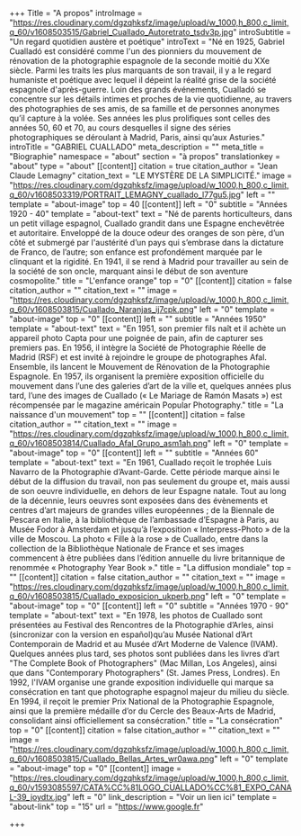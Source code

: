+++
Title = "A propos"
introImage = "https://res.cloudinary.com/dgzqhksfz/image/upload/w_1000,h_800,c_limit,q_60/v1608503515/Gabriel_Cuallado_Autoretrato_tsdv3p.jpg"
introSubtitle = "Un regard quotidien austère et poétique"
introText = "Né en 1925, Gabriel Cualladó est considéré comme l'un des pionniers du mouvement de rénovation de la photographie espagnole de la seconde moitié du XXe siècle. Parmi les traits les plus marquants de son travail, il y a le regard humaniste et poétique avec lequel il dépeint la réalité grise de la société espagnole d'après-guerre. Loin des grands événements, Cualladó se concentre sur les détails intimes et proches de la vie quotidienne, au travers des photographies de ses amis, de sa famille et de personnes anonymes qu’il capture à la volée. Ses années les plus prolifiques sont celles des années 50, 60 et 70, au cours desquelles il signe des séries photographiques se déroulant à Madrid, Paris, ainsi qu’aux Asturies."
introTitle = "GABRIEL CUALLADO"
meta_description = ""
meta_title = "Biographie"
namespace = "about"
section = "à propos"
translationkey = "about"
type = "about"
[[content]]
citation = true
citation_author = "Jean Claude Lemagny"
citation_text = "LE MYSTÈRE DE LA SIMPLICITÉ."
image = "https://res.cloudinary.com/dgzqhksfz/image/upload/w_1000,h_800,c_limit,q_60/v1608503319/PORTRAIT_LEMAGNY_cuallado_l77gu5.jpg"
left = ""
template = "about-image"
top = 40
[[content]]
left = "0"
subtitle = "Années 1920 - 40"
template = "about-text"
text = "Né de parents horticulteurs, dans un petit village espagnol, Cuallado grandit dans une Espagne enchevêtrée et autoritaire. Enveloppé de la douce odeur des oranges de son père, d’un côté et submergé par l'austérité d’un pays qui s’embrase dans la dictature de Franco, de l’autre; son enfance est profondément marquée par le clinquant et la rigidité. En 1941, il se rend à Madrid pour travailler au sein de la société de son oncle, marquant ainsi le début de son aventure cosmopolite."
title = "L'enfance orange"
top = "0"
[[content]]
citation = false
citation_author = ""
citation_text = ""
image = "https://res.cloudinary.com/dgzqhksfz/image/upload/w_1000,h_800,c_limit,q_60/v1608503815/Cuallado_Naranjas_ij7cpk.png"
left = "0"
template = "about-image"
top = "0"
[[content]]
left = ""
subtitle = "Années 1950"
template = "about-text"
text = "En 1951, son premier fils naît et il achète un appareil photo Capta pour une poignée de pain, afin de capturer ses premiers pas. En 1956, il intègre la Société de Photographie Réelle de Madrid (RSF) et est invité à rejoindre le groupe de photographes Afal. Ensemble, ils lancent le Mouvement de Rénovation de la Photographie Espagnole. En 1957, ils organisent la première exposition officielle du mouvement dans l’une des galeries d’art de la ville et, quelques années plus tard, l’une des images de Cuallado (« Le Mariage de Ramón Masats ») est récompensée par le magazine américain Popular Photography."
title = "La naissance d'un mouvement"
top = ""
[[content]]
citation = false
citation_author = ""
citation_text = ""
image = "https://res.cloudinary.com/dgzqhksfz/image/upload/w_1000,h_800,c_limit,q_60/v1608503814/Cuallado_Afal_Grupo_asm1ah.png"
left = "0"
template = "about-image"
top = "0"
[[content]]
left = ""
subtitle = "Années 60"
template = "about-text"
text = "En 1961, Cuallado reçoit le trophée Luis Navarro de la Photographie d’Avant-Garde. Cette période marque ainsi le début de la diffusion du travail, non pas seulement du groupe et, mais aussi de son oeuvre individuelle, en dehors de leur Espagne natale. Tout au long de la décennie, leurs oeuvres sont exposées dans des évènements et centres d’art majeurs de grandes villes européennes ; de la Biennale de Pescara en Italie, à la bibliothèque de l’ambassade d’Espagne à Paris, au Musée Fodor à Amsterdam et jusqu’à l’exposition « Interpress-Photo » de la ville de Moscou. La photo « Fille à la rose » de Cuallado, entre dans la collection de la Bibliothèque Nationale de France et ses images commencent à être publiées dans l’édition annuelle du livre britannique de renommée « Photography Year Book »."
title = "La diffusion mondiale"
top = ""
[[content]]
citation = false
citation_author = ""
citation_text = ""
image = "https://res.cloudinary.com/dgzqhksfz/image/upload/w_1000,h_800,c_limit,q_60/v1608503815/Cuallado_exposicion_ukperb.png"
left = "0"
template = "about-image"
top = "0"
[[content]]
left = "0"
subtitle = "Années 1970 - 90"
template = "about-text"
text = "En 1978, les photos de Cuallado sont présentées au Festival des Rencontres de la Photographie d’Arles, ainsi (sincronizar con la version en español)qu’au Musée National d’Art Contemporain de Madrid et au Musée d’Art Moderne de Valence (IVAM). Quelques années plus tard, ses photos sont publiées dans les livres d’art \"The Complete Book of Photographers\" (Mac Millan, Los Angeles), ainsi que dans \"Contemporary Photographers\" (St. James Press, Londres). En 1992, l'IVAM organise une grande exposition individuelle qui marque sa consécration en tant que photographe espagnol majeur du milieu du siècle. En 1994, il reçoit le premier Prix National de la Photographie Espagnole, ainsi que la première médaille d’or du Cercle des Beaux-Arts de Madrid, consolidant ainsi officiellement sa consécration."
title = "La consécration"
top = "0"
[[content]]
citation = false
citation_author = ""
citation_text = ""
image = "https://res.cloudinary.com/dgzqhksfz/image/upload/w_1000,h_800,c_limit,q_60/v1608503815/Cuallado_Bellas_Artes_wr0awa.png"
left = "0"
template = "about-image"
top = "0"
[[content]]
image = "https://res.cloudinary.com/dgzqhksfz/image/upload/w_1000,h_800,c_limit,q_60/v1593085597/CATA%CC%81LOGO_CUALLADO%CC%81_EXPO_CANAL-39_joydtx.jpg"
left = "0"
link_description = "Voir un lien ici"
template = "about-link"
top = "15"
url = "https://www.google.fr"

+++
